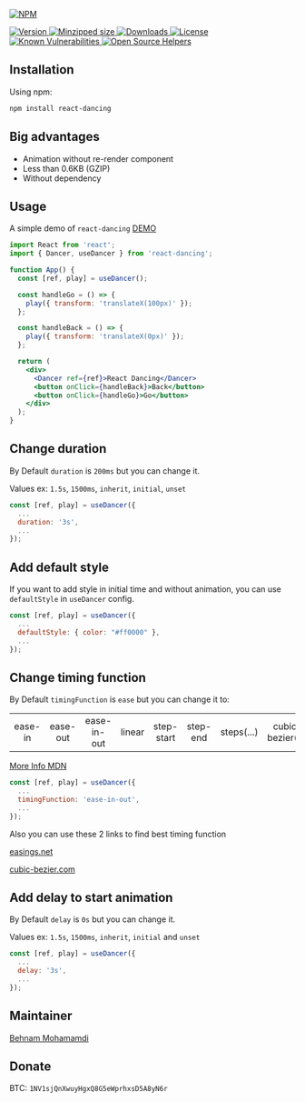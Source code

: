 [![NPM](https://nodei.co/npm/react-dancing.png)](https://nodei.co/npm/react-dancing/)

<a href="https://www.npmjs.com/package/react-dancing">
  <img src="https://img.shields.io/npm/v/react-dancing.svg" alt="Version">
</a>

<a href="https://bundlephobia.com/result?p=react-dancing">
<img src="https://badgen.net/bundlephobia/minzip/react-dancing" alt="Minzipped size">
</a>

<a href="https://www.npmjs.com/package/react-dancing">
  <img src="https://badgen.net/npm/dt/react-dancing" alt="Downloads">
</a>

<a href="https://www.npmjs.com/package/react-dancing">
  <img src="https://img.shields.io/npm/l/react-dancing.svg" alt="License">
</a>

<a href="https://snyk.io/test/npm/react-dancing">
  <img src="https://snyk.io/test/npm/react-dancing/badge.svg?style=flat-square" alt="Known Vulnerabilities">
</a>

<a href="https://www.codetriage.com/behnammodi/react-dancing">
  <img src="https://www.codetriage.com/behnammodi/react-dancing/badges/users.svg" alt="Open Source Helpers"> 
</a>

## Installation

Using npm:

```bash
npm install react-dancing
```

## Big advantages

- Animation without re-render component
- Less than 0.6KB (GZIP)
- Without dependency

## Usage

A simple demo of `react-dancing` [DEMO](https://codesandbox.io/s/react-dancing-first-sample-1rnky)

```jsx
import React from 'react';
import { Dancer, useDancer } from 'react-dancing';

function App() {
  const [ref, play] = useDancer();

  const handleGo = () => {
    play({ transform: 'translateX(100px)' });
  };

  const handleBack = () => {
    play({ transform: 'translateX(0px)' });
  };

  return (
    <div>
      <Dancer ref={ref}>React Dancing</Dancer>
      <button onClick={handleBack}>Back</button>
      <button onClick={handleGo}>Go</button>
    </div>
  );
}
```

## Change duration

By Default `duration` is `200ms` but you can change it.

Values ex: `1.5s`, `1500ms`, `inherit`, `initial`, `unset`

```jsx
const [ref, play] = useDancer({
  ...
  duration: '3s',
  ...
});
```

## Add default style

If you want to add style in initial time and without
animation, you can use `defaultStyle` in `useDancer` config.

```jsx
const [ref, play] = useDancer({
  ...
  defaultStyle: { color: "#ff0000" },
  ...
});
```

## Change timing function

By Default `timingFunction` is `ease` but you can change it to:

|         |          |             |        |            |          |            |                   |         |         |       |
| :-----: | :------: | :---------: | :----: | :--------: | :------: | :--------: | :---------------: | :-----: | :-----: | :---: |
| ease-in | ease-out | ease-in-out | linear | step-start | step-end | steps(...) | cubic-bezier(...) | inherit | initial | unset |

[More Info MDN](https://developer.mozilla.org/en-US/docs/Web/CSS/transition-timing-function)

```jsx
const [ref, play] = useDancer({
  ...
  timingFunction: 'ease-in-out',
  ...
});
```

Also you can use these 2 links to find best timing function

[easings.net](https://easings.net/)

[cubic-bezier.com](https://cubic-bezier.com/)

## Add delay to start animation

By Default `delay` is `0s` but you can change it.

Values ex: `1.5s`, `1500ms`, `inherit`, `initial` and `unset`

```jsx
const [ref, play] = useDancer({
  ...
  delay: '3s',
  ...
});
```

## Maintainer

[Behnam Mohamamdi](https://github.com/behnammodi)

## Donate

BTC: `1NV1sjQnXwuyHgxQ8G5eWprhxsD5A8yN6r`
